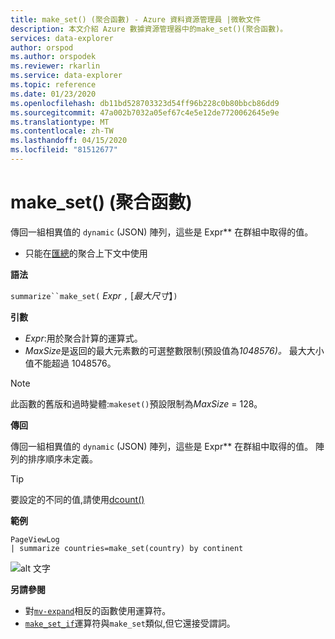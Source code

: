 ```yaml
---
title: make_set() (聚合函數) - Azure 資料資源管理員 |微軟文件
description: 本文介紹 Azure 數據資源管理器中的make_set()(聚合函數)。
services: data-explorer
author: orspod
ms.author: orspodek
ms.reviewer: rkarlin
ms.service: data-explorer
ms.topic: reference
ms.date: 01/23/2020
ms.openlocfilehash: db11bd528703323d54ff96b228c0b80bbcb86dd9
ms.sourcegitcommit: 47a002b7032a05ef67c4e5e12de7720062645e9e
ms.translationtype: MT
ms.contentlocale: zh-TW
ms.lasthandoff: 04/15/2020
ms.locfileid: "81512677"
---
```

# <a name="make_set-aggregation-function"></a>make_set() (聚合函數)

傳回一組相異值的 `dynamic` (JSON) 陣列，這些是 Expr** 在群組中取得的值。

* 只能在[匯總](summarizeoperator.md)的聚合上下文中使用

**語法**

`summarize``make_set(` *Expr* `,` [*最大尺寸*】`)`

**引數**

* *Expr*:用於聚合計算的運算式。
* *MaxSize*是返回的最大元素數的可選整數限制(預設值為*1048576)。* 最大大小值不能超過 1048576。

> [!NOTE]
> 此函數的舊版和過時變體:`makeset()`預設限制為*MaxSize* = 128。

**傳回**

傳回一組相異值的 `dynamic` (JSON) 陣列，這些是 Expr** 在群組中取得的值。
陣列的排序順序未定義。

> [!TIP]
> 要設定的不同的值,請使用[dcount()](dcount-aggfunction.md)

**範例**

```kusto
PageViewLog 
| summarize countries=make_set(country) by continent
```

![alt 文字](./images/aggregations/makeset.png "makeset")

**另請參閱**

* 對[`mv-expand`](./mvexpandoperator.md)相反的函數使用運算符。
* [`make_set_if`](./makesetif-aggfunction.md)運算符與`make_set`類似,但它還接受謂詞。